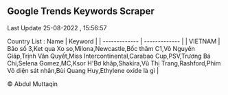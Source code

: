 

## Google Trends Keywords Scraper 
 
Last Update 25-08-2022 , 15:56:57

Country List :
 Name  | Keyword |
| ------------- | ------------- |
| VIETNAM | Bão số 3,Ket qua Xo so,Milona,Newcastle,Bốc thăm C1,Võ Nguyên Giáp,Trịnh Văn Quyết,Miss Intercontinental,Carabao Cup,PSV,Trương Bá Chi,Selena Gomez,MC,Ksor H'Bơ khăp,Shakira,Vũ Thị Trang,Rashford,Phim Vô diện sát nhân,Bùi Quang Huy,Ethylene oxide là gì |



© Abdul Muttaqin 
